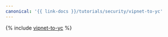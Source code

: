 ```yaml
---
canonical: '{{ link-docs }}/tutorials/security/vipnet-to-yc'
---
```


{% include [vipnet-to-yc](../../_tutorials/security/vipnet-to-yc.md) %}